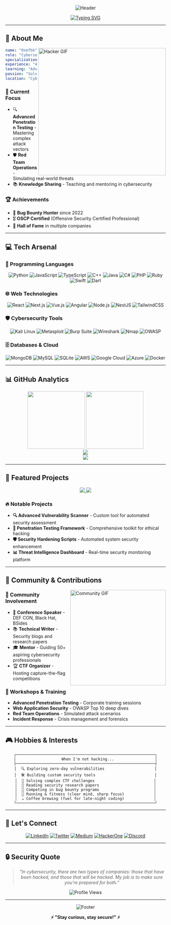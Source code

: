 <div align="center">
  
  ![Header](https://capsule-render.vercel.app/api?type=waving&color=gradient&customColorList=12&height=300&section=header&text=0xmfbk&fontSize=90&fontAlignY=38&animation=fadeIn&fontColor=ffffff&desc=Cybersecurity%20Engineer%20%7C%20Penetration%20Tester%20%7C%20Red%20Teamer&descAlignY=51&descAlign=62)
  
  [![Typing SVG](https://readme-typing-svg.herokuapp.com?font=Orbitron&size=24&duration=3000&pause=1000&color=00FF41&center=true&vCenter=true&width=600&lines=Welcome+to+the+Matrix...;Cybersecurity+Engineer;Penetration+Tester;Red+Team+Specialist;Bug+Hunter+Since+2020;Cyber+Puzzle+Solver)](https://git.io/typing-svg)
    
</div>

---

## 🚀 About Me

<img align="right" alt="Hacker GIF" width="400" src="https://media.giphy.com/media/3o7qE1YN7aBOFPRw8E/giphy.gif" />

```yaml
name: "0xmfbk"
role: "Cybersecurity Engineer"
specialization: ["Penetration Testing", "Red Teaming", "Vulnerability Assessment"]
experience: "4+ years in cybersecurity"
learning: "Advanced Penetration Testing & AI Security"
passion: "Solving cyber puzzles and securing the digital world"
location: "Cyberspace 🌐"
```

### 🎯 Current Focus
- 🔍 **Advanced Penetration Testing** - Mastering complex attack vectors
- 🛡️ **Red Team Operations** - Simulating real-world threats
- 📚 **Knowledge Sharing** - Teaching and mentoring in cybersecurity

### 🏆 Achievements
- 🐛 **Bug Bounty Hunter** since 2022
- 🎖️ **OSCP Certified** (Offensive Security Certified Professional)
- 🏅 **Hall of Fame** in multiple companies
---

## 💻 Tech Arsenal

### 🔧 Programming Languages
<div align="center">
  
  ![Python](https://img.shields.io/badge/Python-3776AB?style=for-the-badge&logo=python&logoColor=white)
  ![JavaScript](https://img.shields.io/badge/JavaScript-F7DF1E?style=for-the-badge&logo=javascript&logoColor=black)
  ![TypeScript](https://img.shields.io/badge/TypeScript-007ACC?style=for-the-badge&logo=typescript&logoColor=white)
  ![C++](https://img.shields.io/badge/C++-00599C?style=for-the-badge&logo=c%2B%2B&logoColor=white)
  ![Java](https://img.shields.io/badge/Java-ED8B00?style=for-the-badge&logo=java&logoColor=white)
  ![C#](https://img.shields.io/badge/C%23-239120?style=for-the-badge&logo=c-sharp&logoColor=white)
  ![PHP](https://img.shields.io/badge/PHP-777BB4?style=for-the-badge&logo=php&logoColor=white)
  ![Ruby](https://img.shields.io/badge/Ruby-CC342D?style=for-the-badge&logo=ruby&logoColor=white)
  ![Swift](https://img.shields.io/badge/Swift-FA7343?style=for-the-badge&logo=swift&logoColor=white)
  ![Dart](https://img.shields.io/badge/Dart-0175C2?style=for-the-badge&logo=dart&logoColor=white)
  
</div>

### 🌐 Web Technologies
<div align="center">
  
  ![React](https://img.shields.io/badge/React-20232A?style=for-the-badge&logo=react&logoColor=61DAFB)
  ![Next.js](https://img.shields.io/badge/Next.js-000000?style=for-the-badge&logo=nextdotjs&logoColor=white)
  ![Vue.js](https://img.shields.io/badge/Vue.js-35495E?style=for-the-badge&logo=vuedotjs&logoColor=4FC08D)
  ![Angular](https://img.shields.io/badge/Angular-DD0031?style=for-the-badge&logo=angular&logoColor=white)
  ![Node.js](https://img.shields.io/badge/Node.js-43853D?style=for-the-badge&logo=node.js&logoColor=white)
  ![NestJS](https://img.shields.io/badge/NestJS-E0234E?style=for-the-badge&logo=nestjs&logoColor=white)
  ![TailwindCSS](https://img.shields.io/badge/Tailwind_CSS-38B2AC?style=for-the-badge&logo=tailwind-css&logoColor=white)
  
</div>

### 🛡️ Cybersecurity Tools
<div align="center">
  
  ![Kali Linux](https://img.shields.io/badge/Kali_Linux-557C94?style=for-the-badge&logo=kali-linux&logoColor=white)
  ![Metasploit](https://img.shields.io/badge/Metasploit-2596CD?style=for-the-badge&logo=metasploit&logoColor=white)
  ![Burp Suite](https://img.shields.io/badge/Burp_Suite-FF6633?style=for-the-badge&logo=burp-suite&logoColor=white)
  ![Wireshark](https://img.shields.io/badge/Wireshark-1679A7?style=for-the-badge&logo=wireshark&logoColor=white)
  ![Nmap](https://img.shields.io/badge/Nmap-0078D4?style=for-the-badge&logo=nmap&logoColor=white)
  ![OWASP](https://img.shields.io/badge/OWASP-000000?style=for-the-badge&logo=owasp&logoColor=white)
  
</div>

### 🗄️ Databases & Cloud
<div align="center">
  
  ![MongoDB](https://img.shields.io/badge/MongoDB-4EA94B?style=for-the-badge&logo=mongodb&logoColor=white)
  ![MySQL](https://img.shields.io/badge/MySQL-00000F?style=for-the-badge&logo=mysql&logoColor=white)
  ![SQLite](https://img.shields.io/badge/SQLite-07405E?style=for-the-badge&logo=sqlite&logoColor=white)
  ![AWS](https://img.shields.io/badge/AWS-232F3E?style=for-the-badge&logo=amazon-aws&logoColor=white)
  ![Google Cloud](https://img.shields.io/badge/Google_Cloud-4285F4?style=for-the-badge&logo=google-cloud&logoColor=white)
  ![Azure](https://img.shields.io/badge/Azure-0089D0?style=for-the-badge&logo=microsoft-azure&logoColor=white)
  ![Docker](https://img.shields.io/badge/Docker-2496ED?style=for-the-badge&logo=docker&logoColor=white)
  
</div>

---

## 📊 GitHub Analytics

<div align="center">
  
  <img height="180em" src="https://github-readme-stats.vercel.app/api?username=0xmfbk&show_icons=true&theme=radical&include_all_commits=true&count_private=true&hide_border=true&bg_color=0d1117&title_color=ff6b6b&text_color=ffffff&icon_color=ff6b6b"/>
  <img height="180em" src="https://github-readme-stats.vercel.app/api/top-langs/?username=0xmfbk&layout=compact&langs_count=8&theme=radical&hide_border=true&bg_color=0d1117&title_color=ff6b6b&text_color=ffffff"/>
  
</div>

<div align="center">
  
  <img src="https://github-readme-streak-stats.herokuapp.com/?user=0xmfbk&theme=radical&hide_border=true&background=0d1117&stroke=ff6b6b&ring=ff6b6b&fire=ff6b6b&currStreakLabel=ff6b6b"/>
  
</div>

<div align="center">
  
  <img src="https://github-readme-activity-graph.vercel.app/graph?username=0xmfbk&theme=redical&hide_border=true&bg_color=0d1117&color=ff6b6b&line=ff6b6b&point=ffffff"/>
  
</div>

---

## 🎯 Featured Projects

<div align="center">
  
  <a href="https://github.com/0xmfbk/pentest-toolkit">
    <img src="https://github-readme-stats.vercel.app/api/pin/?username=0xmfbk&repo=pentest-toolkit&theme=radical&hide_border=true&bg_color=0d1117&title_color=ff6b6b&text_color=ffffff&icon_color=ff6b6b"/>
  </a>
  <a href="https://github.com/0xmfbk/vulnerability-scanner">
    <img src="https://github-readme-stats.vercel.app/api/pin/?username=0xmfbk&repo=vulnerability-scanner&theme=radical&hide_border=true&bg_color=0d1117&title_color=ff6b6b&text_color=ffffff&icon_color=ff6b6b"/>
  </a>
  
</div>

### 🔥 Notable Projects
- **🔍 Advanced Vulnerability Scanner** - Custom tool for automated security assessment
- **🚀 Penetration Testing Framework** - Comprehensive toolkit for ethical hacking
- **🛡️ Security Hardening Scripts** - Automated system security enhancement
- **📊 Threat Intelligence Dashboard** - Real-time security monitoring platform

---

## 🌟 Community & Contributions

<img align="right" alt="Community GIF" width="300" src="https://media.giphy.com/media/du3J3cXyzhj75IOgvA/giphy.gif" />

### 🤝 Community Involvement
- 🎤 **Conference Speaker** - DEF CON, Black Hat, BSides
- 📚 **Technical Writer** - Security blogs and research papers
- 🎓 **Mentor** - Guiding 50+ aspiring cybersecurity professionals
- 🏆 **CTF Organizer** - Hosting capture-the-flag competitions

### 🎯 Workshops & Training
- **Advanced Penetration Testing** - Corporate training sessions
- **Web Application Security** - OWASP Top 10 deep dives
- **Red Team Operations** - Simulated attack scenarios
- **Incident Response** - Crisis management and forensics

---

## 🎮 Hobbies & Interests

<div align="center">
  
  ```ascii
  ┌─────────────────────────────────────────────────────────────┐
  │                    When I'm not hacking...                  │
  ├─────────────────────────────────────────────────────────────┤
  │  🔍 Exploring zero-day vulnerabilities                      │
  │  🛠️ Building custom security tools                          │
  │  🧩 Solving complex CTF challenges                          │
  │  📖 Reading security research papers                        │
  │  🎯 Competing in bug bounty programs                        │
  │  🏃 Running & fitness (clear mind, sharp focus)             │
  │  ☕ Coffee brewing (fuel for late-night coding)             │
  └─────────────────────────────────────────────────────────────┘
  ```
  
</div>

---

## 🤝 Let's Connect

<div align="center">
  
  [![LinkedIn](https://img.shields.io/badge/LinkedIn-0077B5?style=for-the-badge&logo=linkedin&logoColor=white)](https://linkedin.com/in/0xmfbk)
  [![Twitter](https://img.shields.io/badge/Twitter-1DA1F2?style=for-the-badge&logo=twitter&logoColor=white)](https://twitter.com/0xmfbk)
  [![Medium](https://img.shields.io/badge/Medium-12100E?style=for-the-badge&logo=medium&logoColor=white)](https://medium.com/@0xmfbk)
  [![HackerOne](https://img.shields.io/badge/HackerOne-494649?style=for-the-badge&logo=hackerone&logoColor=white)](https://hackerone.com/0xmfbk)
  [![Discord](https://img.shields.io/badge/Discord-7289DA?style=for-the-badge&logo=discord&logoColor=white)](https://discord.gg/0xmfbk)
  
</div>

---

## 🔒 Security Quote

<div align="center">
  
  > *"In cybersecurity, there are two types of companies: those that have been hacked, and those that will be hacked. My job is to make sure you're prepared for both."*
  
  <img src="https://komarev.com/ghpvc/?username=0xmfbk&label=Profile%20Views&color=red&style=flat-square" alt="Profile Views" />
  
</div>

---

<div align="center">
  
  ![Footer](https://capsule-render.vercel.app/api?type=waving&color=gradient&customColorList=12&height=200&section=footer&animation=fadeIn)
  
  **⚡ "Stay curious, stay secure!" ⚡**
  
</div>
